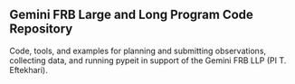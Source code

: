 ## Gemini FRB Large and Long Program Code Repository

Code, tools, and examples for planning and submitting observations, collecting data, and running pypeit in support of the Gemini FRB LLP (PI T. Eftekhari).
